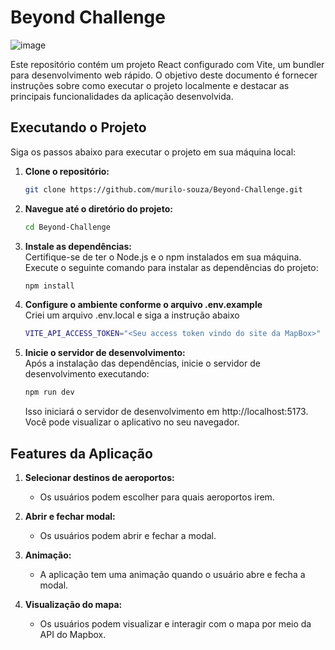 # Beyond Challenge

![image](https://github.com/murilo-souza/Beyond-Challenge/assets/53982668/3a1d8ab2-bdf7-4b36-bb9b-544909da9c0b)

Este repositório contém um projeto React configurado com Vite, um bundler para desenvolvimento web rápido. O objetivo deste documento é fornecer instruções sobre como executar o projeto localmente e destacar as principais funcionalidades da aplicação desenvolvida.

## Executando o Projeto

Siga os passos abaixo para executar o projeto em sua máquina local:

1. **Clone o repositório:**
   ```bash
   git clone https://github.com/murilo-souza/Beyond-Challenge.git
   
2. **Navegue até o diretório do projeto:**
   ```bash
   cd Beyond-Challenge
   
3. **Instale as dependências:**
    <br/>
    Certifique-se de ter o Node.js e o npm instalados em sua máquina. Execute o seguinte comando para instalar as dependências do projeto:
    <br/>
   ```bash
   npm install

4. **Configure o ambiente conforme o arquivo .env.example**
    <br/>
    Criei um arquivo .env.local e siga a instrução abaixo
    <br/>
    ```bash
    VITE_API_ACCESS_TOKEN="<Seu access token vindo do site da MapBox>"

5. **Inicie o servidor de desenvolvimento:**
   <br/>
   Após a instalação das dependências, inicie o servidor de desenvolvimento executando:
   <br/>
   ```bash
   npm run dev
   ```
   Isso iniciará o servidor de desenvolvimento em http://localhost:5173. Você pode visualizar o aplicativo no seu navegador.

## Features da Aplicação

1. **Selecionar destinos de aeroportos:**
   - Os usuários podem escolher para quais aeroportos irem.

2. **Abrir e fechar modal:**
   - Os usuários podem abrir e fechar a modal.

3. **Animação:**
   - A aplicação tem uma animação quando o usuário abre e fecha a modal.

4. **Visualização do mapa:**
   - Os usuários podem visualizar e interagir com o mapa por meio da API do Mapbox.
   
